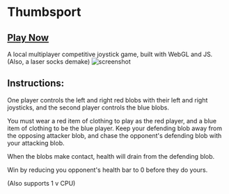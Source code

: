 # Thumbsport

## [Play Now](https://maxbittker.github.io/thumbsport/)
A local multiplayer competitive joystick game, built with WebGL and JS. (Also, a laser socks demake)
![screenshot](https://i.imgur.com/lXWrYHe.png)

## Instructions:
One player controls the left and right red blobs with their left and right joysticks, and the second player controls the blue blobs.

You must wear a red item of clothing to play as the red player, and a blue item of clothing to be the blue player.
Keep your defending blob away from the opposing attacker blob, and chase the opponent's defending blob with your attacking blob.

When the blobs make contact, health will drain from the defending blob.

Win by reducing you opponent's health bar to 0 before they do yours.

(Also supports 1 v CPU)
